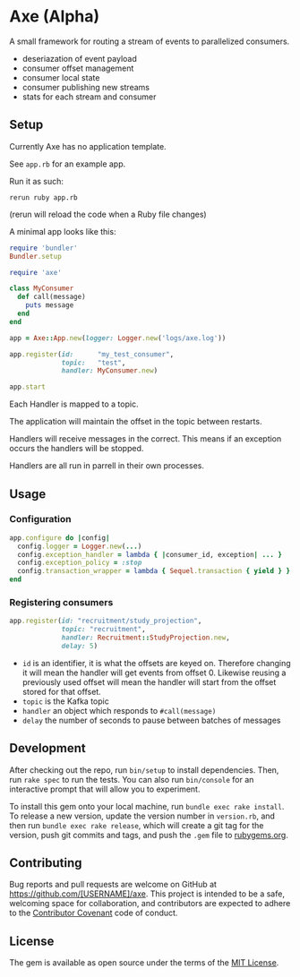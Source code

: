 # Axe (Alpha)

A small framework for routing a stream of events to parallelized consumers.

* deseriazation of event payload
* consumer offset management
* consumer local state
* consumer publishing new streams
* stats for each stream and consumer

## Setup

Currently Axe has no application template.

See `app.rb` for an example app.

Run it as such:

```
rerun ruby app.rb
```

(rerun will reload the code when a Ruby file changes)

A minimal app looks like this:

```ruby
require 'bundler'
Bundler.setup

require 'axe'

class MyConsumer
  def call(message)
    puts message
  end
end

app = Axe::App.new(logger: Logger.new('logs/axe.log'))

app.register(id:      "my_test_consumer",
             topic:   "test",
             handler: MyConsumer.new)

app.start
```

Each Handler is mapped to a topic.

The application will maintain the offset in the topic between restarts.

Handlers will receive messages in the correct. This means if an exception
occurs the handlers will be stopped.

Handlers are all run in parrell in their own processes.

## Usage

### Configuration

```ruby
app.configure do |config|
  config.logger = Logger.new(...)
  config.exception_handler = lambda { |consumer_id, exception| ... }
  config.exception_policy = :stop
  config.transaction_wrapper = lambda { Sequel.transaction { yield } }
end
```

### Registering consumers

```ruby
app.register(id: "recruitment/study_projection",
             topic: "recruitment",
             handler: Recruitment::StudyProjection.new,
             delay: 5)
```

* `id` is an identifier, it is what the offsets are keyed on. Therefore
  changing it will mean the handler will get events from offset 0. Likewise
  reusing a previously used offset will mean the handler will start from the
  offset stored for that offset.
* `topic` is the Kafka topic
* `handler` an object which responds to `#call(message)`
* `delay` the number of seconds to pause between batches of messages

## Development

After checking out the repo, run `bin/setup` to install dependencies. Then, run `rake spec` to run the tests. You can also run `bin/console` for an interactive prompt that will allow you to experiment.

To install this gem onto your local machine, run `bundle exec rake install`. To release a new version, update the version number in `version.rb`, and then run `bundle exec rake release`, which will create a git tag for the version, push git commits and tags, and push the `.gem` file to [rubygems.org](https://rubygems.org).

## Contributing

Bug reports and pull requests are welcome on GitHub at https://github.com/[USERNAME]/axe. This project is intended to be a safe, welcoming space for collaboration, and contributors are expected to adhere to the [Contributor Covenant](contributor-covenant.org) code of conduct.


## License

The gem is available as open source under the terms of the [MIT License](http://opensource.org/licenses/MIT).

